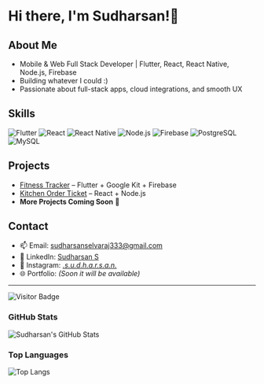 # Hi there, I'm Sudharsan!👋

## About Me
- Mobile & Web Full Stack Developer | Flutter, React, React Native, Node.js, Firebase 
- Building whatever I could :)  
- Passionate about full-stack apps, cloud integrations, and smooth UX  

## Skills
![Flutter](https://img.shields.io/badge/Flutter-02569B?style=for-the-badge&logo=flutter&logoColor=white)
![React](https://img.shields.io/badge/React-61DAFB?style=for-the-badge&logo=react&logoColor=black)
![React Native](https://img.shields.io/badge/React%20Native-61DAFB?style=for-the-badge&logo=react&logoColor=white)
![Node.js](https://img.shields.io/badge/Node.js-339933?style=for-the-badge&logo=node.js&logoColor=white)
![Firebase](https://img.shields.io/badge/Firebase-FFCA28?style=for-the-badge&logo=firebase&logoColor=black)
![PostgreSQL](https://img.shields.io/badge/PostgreSQL-336791?style=for-the-badge&logo=postgresql&logoColor=white)
![MySQL](https://img.shields.io/badge/MySQL-4479A1?style=for-the-badge&logo=mysql&logoColor=white)

## Projects
- [Fitness Tracker](https://github.com/vold333/flutter-fitness-app.git) – Flutter + Google Kit + Firebase  
- [Kitchen Order Ticket](https://github.com/vold333/kitchen-order-ticket.git) – React + Node.js  
- **More Projects Coming Soon** 🚀

## Contact
- 📫 Email: sudharsanselvaraj333@gmail.com  
- 🔗 LinkedIn: [Sudharsan S](https://www.linkedin.com/in/sudharsan-s3)
- 📱 Instagram: [_.s.u.d.h.a.r.s.a.n._](https://www.instagram.com/_.s.u.d.h.a.r.s.a.n._?igsh=MWwxbDhkMW5jNGpobw==)
- 🌐 Portfolio: *(Soon it will be available)*  

---

![Visitor Badge](https://visitor-badge.laobi.icu/badge?page_id=vold333.vold333)

### GitHub Stats
![Sudharsan's GitHub Stats](https://github-readme-stats.vercel.app/api?username=vold333&show_icons=true&theme=radical)

### Top Languages
![Top Langs](https://github-readme-stats.vercel.app/api/top-langs/?username=vold333&layout=compact&theme=radical)

